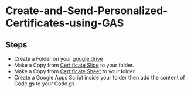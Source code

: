 # Create-and-Send-Personalized-Certificates-using-GAS


## Steps
* Create a Folder on your [google drive](https://drive.google.com/drive)
* Make a Copy from [Certificate Slide](https://docs.google.com/presentation/d/1u_7EtmmmZ_cdGHno2PrAme4AjWa40Cm8rcHgDo1PIpo/edit?usp=sharing) to your folder.
* Make a Copy from [Certificate Sheet](https://docs.google.com/spreadsheets/d/1VY3_SsdomBnLhfQ2NR-aiVRbyi41yuF64l7UQZaSgZo/edit?usp=sharing) to your folder.
* Create a Google Apps Script inside your folder then add the content of Code.gs to your Code.gs
